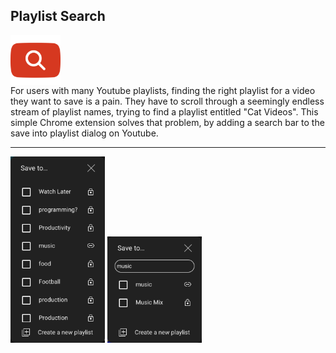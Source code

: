## Playlist Search
<img src="images/128.png" style="display:block; height: 5rem;">
For users with many Youtube playlists, finding the right playlist for a video they want to save is a pain. They have to scroll through a seemingly endless stream of playlist names, trying to find a playlist entitled "Cat Videos". This simple Chrome extension solves that problem, by adding a search bar to the save into playlist dialog on Youtube.
<hr>
<img src="images/before.png" style="width:30%">
<img src="images/after.png" style="width:30%">
